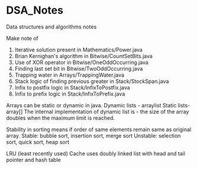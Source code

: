 # DSA_Notes
Data structures and algorithms notes

Make note of 
1. Iterative solution present in Mathematics/Power.java
2. Brian Kernighan's algorithm in Bitwise/CountSetBits.java
3. Use of XOR operator in Bitwise/OneOddOccurring.java
4. Finding last set bit in Bitwise/TwoOddOccurring.java
5. Trapping water in Arrays/TrappingWater.java
6. Stack logic of finding previous greater in Stack/StockSpan.java
7. Infix to postfix logic in Stack/InfixToPostfix.java
8. Infix to prefix logic in Stack/InfixToPrefix.java

Arrays can be static or dynamic in java. 
Dynamic lists - arraylist 
Static lists- array[]
The internal implementation of dynamic list is - the size of the array doubles when the maximum limit is reached.

Stability in sorting means if order of same elements remain same as original array.
Stable: bubble sort, insertion sort, merge sort
Unstable: selection sort, quick sort, heap sort

LRU (least recently used) Cache uses doubly linked list with head and tail pointer and hash table